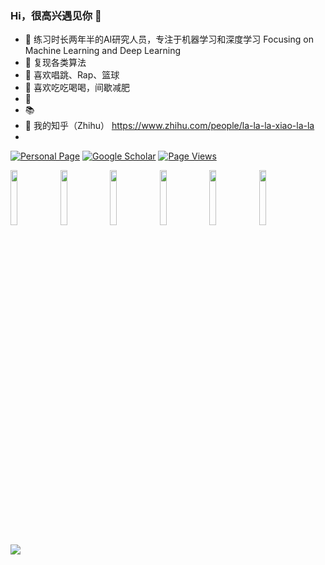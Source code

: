 
### Hi，很高兴遇见你 👋

- 🧡 练习时长两年半的AI研究人员，专注于机器学习和深度学习 Focusing on Machine Learning and Deep Learning
- 🔨 复现各类算法
- 🍬 喜欢唱跳、Rap、篮球
- 🥩 喜欢吃吃喝喝，间歇减肥
- 📯 
- 📚 
- 🍱 我的知乎（Zhihu） https://www.zhihu.com/people/la-la-la-xiao-la-la
- 
[![Personal Page](https://img.shields.io/badge/Personal%20Page-Visit-blueviolet)](https://github.com/Qixxxxx)
[![Google Scholar](https://img.shields.io/badge/Google%20Scholar-Profile-blue)](https://github.com/Qixxxxx)
[![Page Views](https://komarev.com/ghpvc/?username=vainf&label=Page%20Views&color=ad2352)](https://github.com/Qixxxxx)


<img src="https://user-images.githubusercontent.com/18592211/231067736-8638d6f4-2307-4c03-a566-aa86a1964d3d.png" width="15%"></img>
<img src="https://user-images.githubusercontent.com/18592211/231067910-65b031ea-473d-4675-81b6-92ed9b0510cc.png" width="15%"></img>
<img src="https://user-images.githubusercontent.com/18592211/231068115-f263b841-ad0c-483b-ba0a-9004fc983317.png" width="15%"></img>
<img src="https://user-images.githubusercontent.com/18592211/231068209-2ed6417d-445a-47ac-80ca-ff37a0124ded.png" width="15%"></img>
<img src="https://user-images.githubusercontent.com/18592211/231068299-1fd9cc52-9d98-4e52-aec8-9cde44798fe4.png" width="15%"></img>
<img src="https://user-images.githubusercontent.com/18592211/231083650-7018c676-4a6e-403a-9d07-9ae28df8568b.png" width="15%"></img>


<picture>
<source 
  srcset="https://github-readme-stats.vercel.app/api?username=Qixxxxx&show_icons=true&theme=calm"
  media="(prefers-color-scheme: dark)"
/>
<source
  srcset="https://github-readme-stats.vercel.app/api?username=Qixxxxx&show_icons=true&theme=calm"
  media="(prefers-color-scheme: light), (prefers-color-scheme: no-preference)"
/>
<img src="https://github-readme-stats.vercel.app/api?username=Qixxxxx&show_icons=true&theme=calm" />
</picture>
